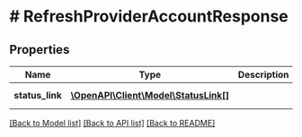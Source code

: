 # # RefreshProviderAccountResponse

## Properties

Name | Type | Description | Notes
------------ | ------------- | ------------- | -------------
**status_link** | [**\OpenAPI\Client\Model\StatusLink[]**](StatusLink.md) |  | [optional] [readonly]

[[Back to Model list]](../../README.md#models) [[Back to API list]](../../README.md#endpoints) [[Back to README]](../../README.md)
